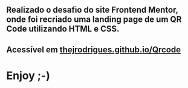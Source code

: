 ## Realizado o desafio do site Frontend Mentor, onde foi recriado uma landing page de um QR Code utilizando HTML e CSS.</p>
## Acessível em <a target="_blank" href="https://thejrodrigues.github.io/Qrcode/">thejrodrigues.github.io/Qrcode</a>
# Enjoy ;-)

